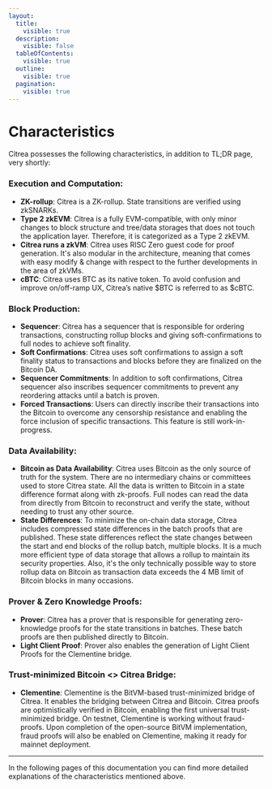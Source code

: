 ```yaml
---
layout:
  title:
    visible: true
  description:
    visible: false
  tableOfContents:
    visible: true
  outline:
    visible: true
  pagination:
    visible: true
---
```


# Characteristics

Citrea possesses the following characteristics, in addition to TL;DR page, very shortly:

### Execution and Computation:

* **ZK-rollup**: Citrea is a ZK-rollup. State transitions are verified using zkSNARKs.
* **Type 2 zkEVM**: Citrea is a fully EVM-compatible, with only minor changes to block structure and tree/data storages that does not touch the application layer. Therefore, it is categorized as a Type 2 zkEVM.
* **Citrea runs a zkVM**: Citrea uses RISC Zero guest code for proof generation. It's also modular in the architecture, meaning that comes with easy modify & change with respect to the further developments in the area of zkVMs.
* **cBTC**: Citrea uses BTC as its native token. To avoid confusion and improve on/off-ramp UX, Citrea’s native $BTC is referred to as $cBTC.

### Block Production:

* **Sequencer**: Citrea has a sequencer that is responsible for ordering transactions, constructing rollup blocks and giving soft-confirmations to full nodes to achieve soft finality.
* **Soft Confirmations**: Citrea uses soft confirmations to assign a soft finality status to transactions and blocks before they are finalized on the Bitcoin DA.
* **Sequencer Commitments**: In addition to soft confirmations, Citrea sequencer also inscribes sequencer commitments to prevent any reordering attacks until a batch is proven.
* **Forced Transactions**: Users can directly inscribe their transactions into the Bitcoin to overcome any censorship resistance and enabling the force inclusion of specific transactions. This feature is still work-in-progress.

### Data Availability:

* **Bitcoin as Data Availability**: Citrea uses Bitcoin as the only source of truth for the system. There are no intermediary chains or committees used to store Citrea state. All the data is written to Bitcoin in a state difference format along with zk-proofs. Full nodes can read the data from directly from Bitcoin to reconstruct and verify the state, without needing to trust any other source. 
* **State Differences**: To minimize the on-chain data storage, Citrea includes compressed state differences in the batch proofs that are published. These state differences reflect the state changes between the start and end blocks of the rollup batch, multiple blocks. It is a much more efficient type of data storage that allows a rollup to maintain its security properties. Also, it's the only technically possible way to store rollup data on Bitcoin as transaction data exceeds the 4 MB limit of Bitcoin blocks in many occasions.

### Prover & Zero Knowledge Proofs:

* **Prover**: Citrea has a prover that is responsible for generating zero-knowledge proofs for the state transitions in batches. These batch proofs are then published directly to Bitcoin. 
* **Light Client Proof**: Prover also enables the generation of Light Client Proofs for the Clementine bridge.

### Trust-minimized Bitcoin <> Citrea Bridge:

* **Clementine**: Clementine is the BitVM-based trust-minimized bridge of Citrea. It enables the bridging between Citrea and Bitcoin. Citrea proofs are optimistically verified in Bitcoin, enabling the first universal trust-minimized bridge. On testnet, Clementine is working without fraud-proofs. Upon completion of the open-source BitVM implementation, fraud proofs will also be enabled on Clementine, making it ready for mainnet deployment.

-----

In the following pages of this documentation you can find more detailed explanations of the characteristics mentioned above.